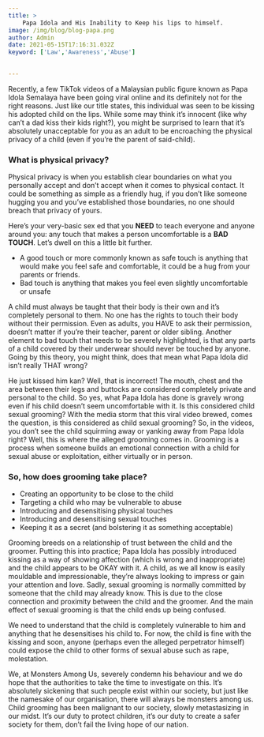 ```yaml
---
title: >
    Papa Idola and His Inability to Keep his lips to himself.
image: /img/blog/blog-papa.png
author: Admin
date: 2021-05-15T17:16:31.032Z
keyword: ['Law','Awareness','Abuse']
 

---
```


Recently, a few TikTok videos of a Malaysian public figure known as Papa Idola Semalaya have been going viral online and its definitely not for the right reasons. Just like our title states, this individual was seen to be kissing his adopted child on the lips. While some may think it’s innocent (like why can’t a dad kiss their kids right?), you might be surprised to learn that it’s absolutely unacceptable for you as an adult to be encroaching the physical privacy of a child (even if you’re the parent of said-child).

### What is physical privacy?
Physical privacy is when you establish clear boundaries on what you personally accept and
don’t accept when it comes to physical contact. It could be something as simple as a friendly
hug, if you don’t like someone hugging you and you’ve established those boundaries, no one
should breach that privacy of yours.


Here’s your very-basic sex ed that you **NEED** to teach everyone and anyone around you: any
touch that makes a person uncomfortable is a **BAD TOUCH**. Let’s dwell on this a little bit
further.


-  A good touch or more commonly known as safe touch is anything that would make you feel safe and comfortable, it could be a hug from your parents or friends.
-  Bad touch is anything that makes you feel even slightly uncomfortable or unsafe


A child must always be taught that their body is their own and it’s completely personal to them. No one has the rights to touch their body without their permission. Even as adults, you HAVE to ask their permission, doesn’t matter if you’re their teacher, parent or older sibling. Another element to bad touch that needs to be severely highlighted, is that any parts of a child covered by their underwear should never be touched by anyone. Going by this theory, you might think, does that mean what Papa Idola did isn’t really THAT wrong?


He just kissed him kan? Well, that is incorrect! The mouth, chest and the area between their legs and buttocks are considered completely private and personal to the child. So yes, what Papa Idola has done is gravely wrong even if his child doesn’t seem uncomfortable with it. Is this considered child sexual grooming? With the media storm that this viral video brewed, comes the question, is this considered as child sexual grooming? So, in the videos, you don’t see the child squirming away or yanking away from Papa Idola right? Well, this is where the alleged grooming comes in. Grooming is a process when someone builds an emotional connection with a child for sexual abuse or exploitation, either virtually or in person.


### So, how does grooming take place?

-  Creating an opportunity to be close to the child
-  Targeting a child who may be vulnerable to abuse
-  Introducing and desensitising physical touches
-  Introducing and desensitising sexual touches
-  Keeping it as a secret (and bolstering it as something acceptable)

Grooming breeds on a relationship of trust between the child and the groomer. Putting this into practice; Papa Idola has possibly introduced kissing as a way of showing affection (which is wrong and inappropriate) and the child appears to be OKAY with it. A child, as we all know is easily mouldable and impressionable, they’re always looking to impress or gain your attention and love. Sadly, sexual grooming is normally committed by someone that the child may already know. This is due to the close connection and proximity between the child and the groomer. And the main effect of sexual grooming is that the child ends up being confused.

We need to understand that the child is completely vulnerable to him and anything that he desensitises his child to. For now, the child is fine with the kissing and soon, anyone (perhaps even the alleged perpetrator himself) could expose the child to other forms of sexual abuse such as rape, molestation.

We, at Monsters Among Us, severely condemn his behaviour and we do hope that the authorities to take the time to investigate on this. It’s absolutely sickening that such people exist within our society, but just like the namesake of our organisation, there will always be monsters among us. Child grooming has been malignant to our society, slowly metastasizing in our midst. It’s our duty to protect children, it’s our duty to create a safer society for them, don’t fail the living hope of our nation.
